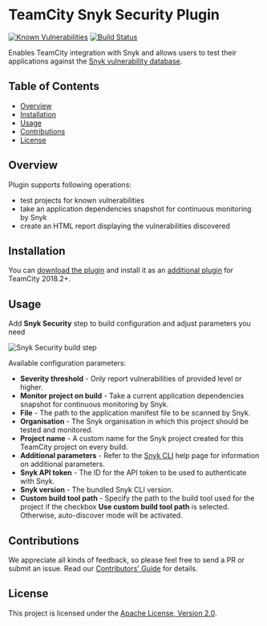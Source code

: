 # TeamCity Snyk Security Plugin

[![Known Vulnerabilities](https://snyk.io/test/github/snyk/teamcity-snyk-security-plugin/badge.svg)](https://snyk.io/test/github/snyk/teamcity-snyk-security-plugin)
[![Build Status](https://travis-ci.com/snyk/teamcity-snyk-security-plugin.svg?branch=master)](https://travis-ci.com/snyk/teamcity-snyk-security-plugin)

Enables TeamCity integration with Snyk and allows users to test their applications against the [Snyk vulnerability database](https://snyk.io/vuln).

## Table of Contents

* [Overview](#overview)
* [Installation](#installation)
* [Usage](#usage)
* [Contributions](#contributions)
* [License](#license)


## Overview

Plugin supports following operations:
* test projects for known vulnerabilities
* take an application dependencies snapshot for continuous monitoring by Snyk
* create an HTML report displaying the vulnerabilities discovered


## Installation

You can [download the plugin](https://plugins.jetbrains.com/plugin/12227-snyk-security) and install it as an [additional plugin](https://confluence.jetbrains.com/display/TCDL/Installing+Additional+Plugins) for TeamCity 2018.2+.


## Usage

Add **Snyk Security** step to build configuration and adjust parameters you need

![Snyk Security build step](.github/images/snyk-security_build-step.png)

Available configuration parameters:
* **Severity threshold** - Only report vulnerabilities of provided level or higher.
* **Monitor project on build** - Take a current application dependencies snapshot for continuous monitoring by Snyk.
* **File** - The path to the application manifest file to be scanned by Snyk.
* **Organisation** - The Snyk organisation in which this project should be tested and monitored.
* **Project name** - A custom name for the Snyk project created for this TeamCity project on every build.
* **Additional parameters** - Refer to the [Snyk CLI](https://snyk.io/docs/using-snyk/) help page for information on additional parameters.
* **Snyk API token** - The ID for the API token to be used to authenticate with Snyk.
* **Snyk version** - The bundled Snyk CLI version.
* **Custom build tool path** - Specify the path to the build tool used for the project if the checkbox **Use custom build tool path** is selected.
Otherwise, auto-discover mode will be activated.


## Contributions

We appreciate all kinds of feedback, so please feel free to send a PR or submit an issue. Read our [Contributors' Guide](.github/CONTRIBUTING.md) for details.


## License

This project is licensed under the [Apache License, Version 2.0](LICENSE).

